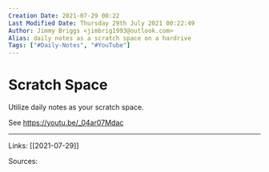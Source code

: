 ```yaml
---
Creation Date: 2021-07-29 00:22
Last Modified Date: Thursday 29th July 2021 00:22:49
Author: Jimmy Briggs <jimbrig1993@outlook.com>
Alias: daily notes as a scratch space on a hardrive
Tags: ["#Daily-Notes", "#YouTube"]
---
```


# Scratch Space

Utilize daily notes as your scratch space.

See https://youtu.be/_04ar07Mdac

***

Links:  [[2021-07-29]]

Sources:


